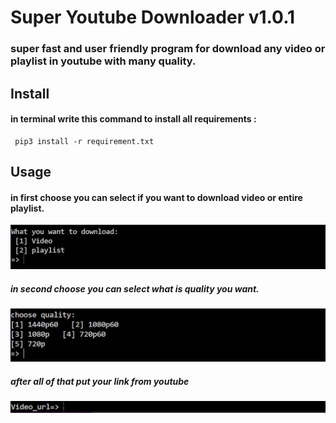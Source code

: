 # Super Youtube Downloader v1.0.1

### super fast and user friendly program for download any video or playlist in youtube with many quality.

## Install

#### in terminal write this command to install all requirements :

```
 pip3 install -r requirement.txt
```

## Usage

#### in first choose you can select if you want to download video or entire playlist.

![chooseTypeOfLink](/assets/chooseTypeOfLink.PNG)

##### in second choose you can select what is quality you want.

![chooseTypeOfQuality](/assets/chooseTypeOfQuality.PNG)

##### after all of that put your link from youtube

![urlInput](/assets/urlInput.PNG)
